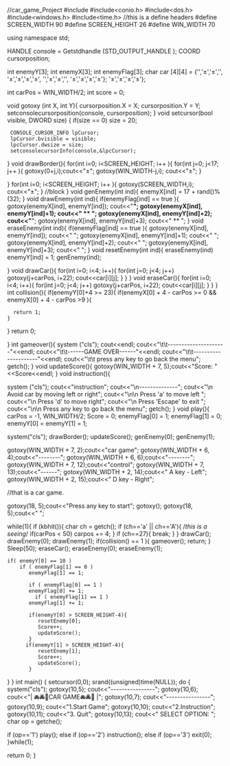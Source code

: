 //car_game_Project
#include<iostream>
#include<conio.h>
#include<dos.h>
#include<windows.h>
#include<time.h>
//this is a define headers
#define SCREEN_WIDTH 90
#define SCREEN_HEIGHT 26
#define WIN_WIDTH 70

using namespace std;

HANDLE console = Getstdhandle (STD_OUTPUT_HANDLE );
COORD cursorposition;

int enemyY[3];
int enemyX[3];
int enemyFlag[3];
char car [4][4] = {'','±','±','',
                   '±','±','±','±',
                   '','±','±','',
                   '±','±','±','±'};
                   '±','±','±','±'};
                   
int carPos = WIN_WIDTH/2;
int score = 0;

void gotoxy (int X, int Y){
  cursorposition.X = X;
  cursorposition.Y = Y;
  setconsolecursorposition(console, cursorposition);
}
void setcursor(bool visible, DWORD size) {
  if(size == 0)
     size = 20;
     
     CONSOLE_CURSOR_INFO lpCursor;
     lpCursor.bvisible = visible;
     lpcCursor.dwsize = size;
     setconsolecursorInfo(console,&lpcCursor);
}
void drawBorder(){
  for(int i=0; i<SCREEN_HEIGHT; i++ ){
    for(int j=0; j<17; j++ ){
      gotoxy(0+j,i);cout<<"±";
      gotoxy(WIN_WIDTH-j,i); cout<<"±";
  }
  
}
for(int i=0; i<SCREEN_HEIGHT; i++ ){
  gotoxy(SCREEN_WIDTH,i); cout<<"±";
}
//block
}
void genEnemy(int ind){
  enemyX[ind] = 17 + rand()%(32);
}
void drawEnemy(int ind){
  if(enemyFlag[ind] == true ){
    gotoxy(enemyX[ind], enemyY[ind]); cout<<"****";
    gotoxy(enemyX[ind], enemyY[ind]+1); cout<<" ** ";
    gotoxy(enemyX[ind], enemyY[ind]+2); cout<<"****";
    gotoxy(enemyX[ind], enemyY[ind]+3); cout<<" ** ";
  }
  void eraseEnemy(int ind){
  if(enemyFlag[ind] == true ){
    gotoxy(enemyX[ind], enemyY[ind]); cout<<"  ";
    gotoxy(enemyX[ind], enemyY[ind]+1); cout<<"  ";
    gotoxy(enemyX[ind], enemyY[ind]+2); cout<<"  ";
    gotoxy(enemyX[ind], enemyY[ind]+3); cout<<"  ";
}
void resetEnemy(int ind){
  eraseEnemy(ind)
  enemyY[ind] = 1;
  genEnemy(ind);
  
}
void drawCar(){
  for(int i=0; i<4; i++){
    for(int j=0; j<4; j++)
    gotoxy(j+carPos, i+22); cout<<car[i][j];
       }
   }
}
void eraseCar(){
  for(int i=0; i<4; i++){
    for(int j=0; j<4; j++)
    gotoxy(j+carPos, i+22); cout<<car[i][j];
       }
   }
}
int collision(){
  if(enemyY[0]+4 >= 23){
    if(enemyX[0] + 4 - carPos >= 0 && enemyX[0] + 4 - carPos >9 ){
      
      return 1;
    }
  }
  return 0;
  
}
int gameover(){
  system ("cls");
  cout<<endl;
  cout<<"\t\t---------------------"<<endl;
  cout<<"\t\t------GAME OVER------"<<endl;
  cout<<"\t\t---------------------"<<endl;
  cout<<"\t\t press any key to go back the menu";
  getch();
}
void updateScore(){
  gotoxy(WIN_WIDTH + 7, 5);cout<<"Score: "<<Score<<endl;
}
void instruction(){
  
  system ("cls");
  cout<<"instruction";
  cout<<"\n--------------";
  cout<<"\n Avoid car by moving left or right";
  cout<<"\n\n Press 'a' to move left ";
  cout<<"\n Press 'd' to move right";
  cout<<"\n Press 'Escape' to exit ";
  cout<<"\n\n Press any key to go back the menu";
  getch();
}
void play(){
  carPos = -1, WIN_WIDTH/2;
  Score = 0;
  enemyFlag[0] = 1;
  enemyFlag[1] = 0;
  enemyY[0] = enemyY[1] = 1;
  
  system("cls");
  drawBorder();
  updateScore();
  genEnemy(0);
  genEnemy(1);
  
  gotoxy(WIN_WIDTH + 7, 2);cout<<"car game";
  gotoxy(WIN_WIDTH + 6, 4);cout<<"--------";
  gotoxy(WIN_WIDTH + 6, 6);cout<<"--------";
  gotoxy(WIN_WIDTH + 7, 12);cout<<"control";
  gotoxy(WIN_WIDTH + 7, 13);cout<<"------";
  gotoxy(WIN_WIDTH + 2, 14);cout<<" A key - Left";
  gotoxy(WIN_WIDTH + 2, 15);cout<<" D key - Right";
  
  //that is a car game.
  
  gotoxy(18, 5);cout<<"Press any key to start";
  gotoxy();
  gotoxy(18, 5);cout<<"             ";
  
  while(1){
    if (kbhit()){
      char ch = getch();
      if (ch=='a' || ch=='A'){
        /*this is a seeing*/
        if(carPos < 50)
           carpos += 4;
      }
      if (ch==27){
        break;
      }
    }
    drawCar();
    drawEnemy(0);
    drawEnemy(1);
    if(collision() == 1 ){
      gameover();
      return;
    }
    Sleep(50);
    eraseCar();
    eraseEnemy(0);
    eraseEnemy(1);
    
    if( enemyY[0] == 10 )
        if ( enemyFlag[1] == 0 )
           enemyFlag[1] == 1;
           
           if ( enemyFlag[0] == 1 )
           enemyFlag[0] += 1;
             if ( enemyFlag[1] == 1 )
           enemyFlag[1] += 1;
           
           if(enemyY[0] > SCREEN_HEIGHT-4){
              resetEnemy[0];
              Score++;
              updateScore();
           }
          if(enemyY[1] > SCREEN_HEIGHT-4){
              resetEnemy[1];
              Score++;
              updateScore();
           } 
  }
}
int main()
{
  setcursor(0,0);
  srand((unsigned)time(NULL));
  do {
    system("cls");
    gotoxy(10,5); cout<<"----------------";
    gotoxy(10,6); cout<<"| 🚘🚔🚗CAR GAME🚘🚔🚗 |";
    gotoxy(10,7); cout<<"----------------";
    gotoxy(10,9); cout<<"1.Start Game";
    gotoxy(10,10); cout<<"2.Instruction";
    gotoxy(10,11); cout<<"3. Quit";
   gotoxy(10,13); cout<<" SELECT OPTION: ";
   char op = getche();
   
   if (op=='1') play();
   else if (op=='2') instruction();
   else if (op=='3') exit(0);
  }while(1);
  
  return 0;
}
